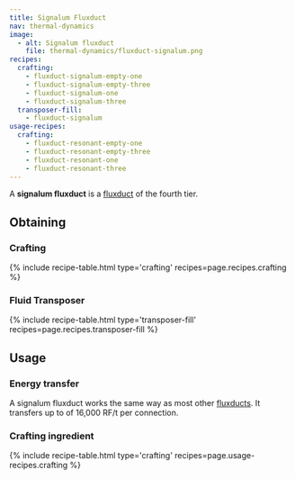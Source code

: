 ```yaml
---
title: Signalum Fluxduct
nav: thermal-dynamics
image:
  - alt: Signalum fluxduct
    file: thermal-dynamics/fluxduct-signalum.png
recipes:
  crafting:
    - fluxduct-signalum-empty-one
    - fluxduct-signalum-empty-three
    - fluxduct-signalum-one
    - fluxduct-signalum-three
  transposer-fill:
    - fluxduct-signalum
usage-recipes:
  crafting:
    - fluxduct-resonant-empty-one
    - fluxduct-resonant-empty-three
    - fluxduct-resonant-one
    - fluxduct-resonant-three
---
```


A **signalum fluxduct** is a [fluxduct](/docs/fluxducts/) of the fourth tier.


Obtaining
---------

### Crafting
{% include recipe-table.html type='crafting' recipes=page.recipes.crafting %}

### Fluid Transposer
{% include recipe-table.html type='transposer-fill' recipes=page.recipes.transposer-fill %}


Usage
-----

### Energy transfer
A signalum fluxduct works the same way as most other
[fluxducts](/docs/fluxducts/). It transfers up to of 16,000 RF/t per connection.

### Crafting ingredient
{% include recipe-table.html type='crafting' recipes=page.usage-recipes.crafting %}
